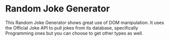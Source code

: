 # Random Joke Generator

This Random Joke Generator shows great use of DOM manipulation. It uses the Official Joke API to pull jokes from its database, specifically Programming ones but you can choose to get other types as well.
